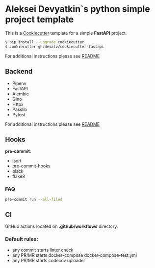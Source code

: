 # Aleksei Devyatkin`s python simple project template

This is a [Cookiecutter](https://github.com/cookiecutter/cookiecutter) template
for a simple **FastAPI** project.

```bash
$ pip install --upgrade cookiecutter
$ cookiecutter gh:devalv/cookiecutter-fastapi
```

For additional instructions please see [README](./{{cookiecutter.project_slug}}/README.md)

## Backend
* Pipenv
* FastAPI
* Alembic
* Gino
* Httpx
* Passlib
* Pytest

For additional instructions please see [README](./{{cookiecutter.project_slug}}/backend/README.md)

## Hooks
**pre-commit**:
* isort
* pre-commit-hooks
* black
* flake8

### FAQ

```bash
pre-commit run --all-files
```

## CI
GitHub actions located on **.github/workflows** directory.

### Default rules:
* any commit starts linter check
* any PR/MR starts docker-compose docker-compose-test.yml
* any PR/MR starts codecov uploader
